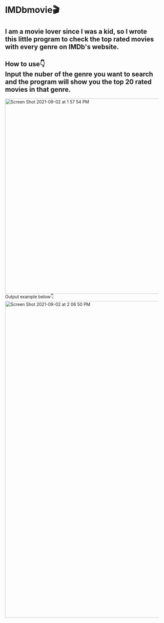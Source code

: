 # IMDbmovie🎬
## I am a movie lover since I was a kid, so I wrote this little program to check the top rated movies with every genre on IMDb's website.
## How to use👇<br> Input the nuber of the genre you want to search and the program will show you the top 20 rated movies in that genre.
<img width="636" alt="Screen Shot 2021-09-02 at 1 57 54 PM" src="https://user-images.githubusercontent.com/79236612/131789931-4e59957a-6b5e-4e5a-a490-6d75b804d5ad.png"><br>Output example below👇
<img width="1032" alt="Screen Shot 2021-09-02 at 2 06 50 PM" src="https://user-images.githubusercontent.com/79236612/131790888-9b3bcdf5-1b3c-4ede-bb69-586905f91d54.png">



